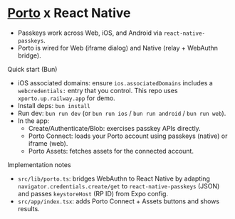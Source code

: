 # [Porto](https://porto.sh) x React Native

- Passkeys work across Web, iOS, and Android via `react-native-passkeys`.
- Porto is wired for Web (iframe dialog) and Native (relay + WebAuthn bridge).

Quick start (Bun)
- iOS associated domains: ensure `ios.associatedDomains` includes a `webcredentials:` entry that you control. This repo uses `xporto.up.railway.app` for demo.
- Install deps: `bun install`
- Run dev: `bun run dev` (or `bun run ios` / `bun run android` / `bun run web`).
- In the app:
  - Create/Authenticate/Blob: exercises passkey APIs directly.
  - Porto Connect: loads your Porto account using passkeys (native) or iframe (web).
  - Porto Assets: fetches assets for the connected account.

Implementation notes
- `src/lib/porto.ts`: bridges WebAuthn to React Native by adapting `navigator.credentials.create/get` to `react-native-passkeys` (JSON) and passes `keystoreHost` (RP ID) from Expo config.
- `src/app/index.tsx`: adds Porto Connect + Assets buttons and shows results.
